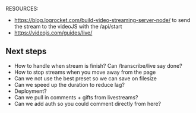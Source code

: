 RESOURCES:
  - https://blog.logrocket.com/build-video-streaming-server-node/ to send the stream to the videoJS with the /api/start
  - https://videojs.com/guides/live/

## Next steps

- How to handle when stream is finish? Can /transcribe/live say done?
- How to stop streams when you move away from the page
- Can we not use the best preset so we can save on filesize
- Can we speed up the duration to reduce lag?
- Deployment?
- Can we pull in comments + gifts from livestreams?
- Can we add auth so you could comment directly from here?